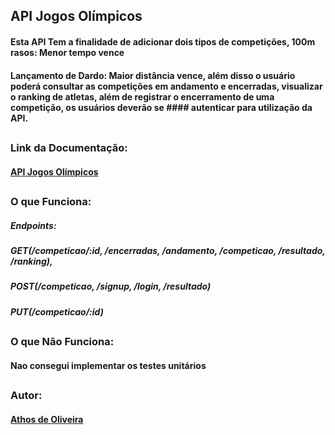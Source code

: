 ## API Jogos Olímpicos

#### Esta API Tem a finalidade de adicionar dois tipos de competições, 100m rasos: Menor tempo vence
#### Lançamento de Dardo: Maior distância vence, além disso o usuário poderá consultar as competições em andamento e encerradas, visualizar o ranking de atletas, além de registrar o encerramento de uma competição, os usuários deverão se #### autenticar para utilização da API.
##
### Link da Documentação:
#### [API Jogos Olímpicos](https://documenter.getpostman.com/view/15418246/UzdzTR5A)
##
### O que Funciona: 
##### Endpoints:
##### GET(/competicao/:id, /encerradas, /andamento, /competicao, /resultado, /ranking),
##### POST(/competicao, /signup, /login, /resultado)
##### PUT(/competicao/:id)
##
### O que Não Funciona:
#### Nao consegui implementar os testes unitários 
##
### Autor:
#### [Athos de Oliveira](https://github.com/future4code/Athos-Oliveira)
